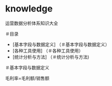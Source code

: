 # knowledge
运营数据分析体系知识大全

＃目录
- [基本字段与数据定义] （＃基本字段与数据定义）
- [各种工具使用] （＃各种工具使用）
- [统计分析与方法] （＃统计分析与方法)

＃基本字段与数据定义

毛利率=毛利额/销售额
